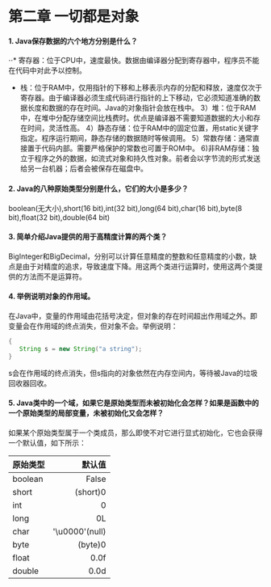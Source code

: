 第二章 一切都是对象
======
#### 1. Java保存数据的六个地方分别是什么？
⋅⋅* 寄存器：位于CPU中，速度最快。数据由编译器分配到寄存器中，程序员不能在代码中对此予以控制。
- 栈：位于RAM中，仅用指针的下移和上移表示内存的分配和释放，速度仅次于寄存器。由于编译器必须生成代码进行指针的上下移动，它必须知道准确的数据长度和数据的存在时间。Java的对象指针会放在栈中。
3）堆：位于RAM中，在堆中分配存储空间比栈费时。优点是编译器不需要知道数据的大小和存在时间，灵活性高。
4）静态存储：位于RAM中的固定位置，用static关键字指定。程序运行期间，静态存储的数据随时等候调用。
5）常数存储：通常直接置于代码内部。需要严格保护的常数也可置于ROM中。
6)非RAM存储：独立于程序之外的数据，如流式对象和持久性对象。前者会以字节流的形式发送给另一台机器；后者会被保存在磁盘中。
#### 2. Java的八种原始类型分别是什么，它们的大小是多少？
boolean(无大小),short(16 bit),int(32 bit),long(64 bit),char(16 bit),byte(8 bit),float(32 bit),double(64 bit)
#### 3. 简单介绍Java提供的用于高精度计算的两个类？
BigInteger和BigDecimal，分别可以计算任意精度的整数和任意精度的小数，缺点是由于对精度的追求，导致速度下降。用这两个类进行运算时，使用这两个类提供的方法而不是运算符。
#### 4. 举例说明对象的作用域。
在Java中，变量的作用域由花括号决定，但对象的存在时间超出作用域之外。即变量会在作用域的终点消失，但对象不会。举例说明：
```java
{
   String s = new String("a string");
}
```
s会在作用域的终点消失，但s指向的对象依然在内存空间内，等待被Java的垃圾回收器回收。
#### 5. Java类中的一个域，如果它是原始类型而未被初始化会怎样？如果是函数中的一个原始类型的局部变量，未被初始化又会怎样？
如果某个原始类型属于一个类成员，那么即使不对它进行显式初始化，它也会获得一个默认值，如下所示：

| 原始类型        | 默认值           |
| ------------- |-------------:|
| boolean     | False | 
| short     | (short)0     | 
| int  | 0        |  
| long      | 0L         |
| char      | '\u0000'(null) |
| byte      | (byte)0   |
| float     | 0.0f      |
| double    | 0.0d      |

